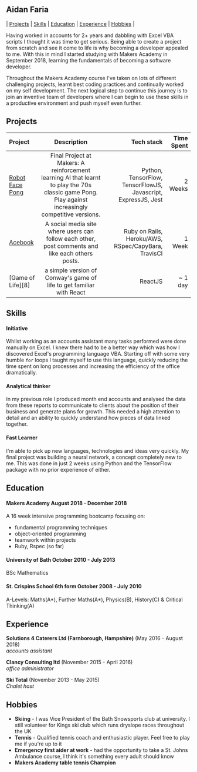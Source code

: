 ## Aidan Faria

| [Projects][3] | [Skills][4] | [Education][5] | [Experience][6] | [Hobbies][7] |

Having worked in accounts for 2+ years and dabbling with Excel VBA scripts I thought it was time to get serious. Being able to create a project from scratch and see it come to life is why becoming a developer appealed to me. With this in mind I started studying with Makers Academy in September 2018, learning the fundamentals of becoming a software developer.

Throughout the Makers Academy course I've taken on lots of different challenging projects, learnt best coding practices and continually worked on my self development. The next logical step to continue this journey is to join an inventive team of developers where I can begin to use these skills in a productive environment and push myself even further.

## Projects

| Project | Description | Tech stack | Time Spent |
| :--- | :------------: | ---: | ---: |
| [Robot Face Pong][1] | Final Project at Makers: A reinforcement learning AI that learnt to play the 70s classic game Pong. Play against increasingly competitive versions. | Python, TensorFlow, TensorFlowJS, Javascript, ExpressJS, Jest | 2 Weeks |
| [Acebook][2] | A social media site where users can follow each other, post comments and like each others posts. | Ruby on Rails, Heroku/AWS, RSpec/CapyBara, TravisCI | 1 Week |
| [Game of Life][8] | a simple version of Conway's game of life to get familiar with React | ReactJS | ~ 1 day |

## Skills

#### Initiative

Whilst working as an accounts assistant many tasks performed were done manually on Excel. I knew there had to be a better way which was how I discovered Excel's programming language VBA. Starting off with some very humble ```for``` loops I taught myself to use this language, quickly reducing the time spent on long processes and increasing the efficiency of the office dramatically.

#### Analytical thinker

In my previous role I produced month end accounts and analysed the data from these reports to communicate to clients about the position of their business and generate plans for growth. This needed a high attention to detail and an ability to quickly understand how pieces of data linked together.

#### Fast Learner

I'm able to pick up new languages, technologies and ideas very quickly. My final project was building a neural network, a concept completely new to me. This was done in just 2 weeks using Python and the TensorFlow package with no prior experience of either.

## Education

#### Makers Academy August 2018 - December 2018

A 16 week intensive programming bootcamp focusing on:

- fundamental programming techniques
- object-oriented programming
- teamwork within projects
- Ruby, Rspec (so far)

#### University of Bath October 2010 - July 2013

BSc Mathematics

#### St. Crispins School 6th form October 2008 - July 2010

A-Levels: Maths(A*), Further Maths(A*), Physics(B), History(C) & Critical Thinking(A)

## Experience

**Solutions 4 Caterers Ltd (Farnborough, Hampshire)** (May 2016 - August 2018)<br>
*accounts assistant*

**Clancy Consulting ltd** (November 2015 - April 2016)<br>
*office administrator*  

**Ski Total** (November 2013 - May 2015)<br>
*Chalet host*

## Hobbies

- **Skiing** - I was Vice President of the Bath Snowsports club at university. I still volunteer for Kings ski club which runs dryslope races throughout the UK<br>
- **Tennis** - Qualified tennis coach and enthusiastic player. Feel free to play me if you're up to it<br>
- **Emergency first aider at work** - had the opportunity to take a St. Johns Ambulance course, I think it's something every adult should know<br>
- **Makers Academy table tennis Champion**

[1]: https://github.com/JonathanAndrews/robot_pong
[2]: https://github.com/NadiaAiraf/acebook-rails-the-spartans
[3]: https://github.com/NadiaAiraf/CV/#Projects
[4]: https://github.com/NadiaAiraf/CV/#Skills
[5]: https://github.com/NadiaAiraf/CV/#Education
[6]: https://github.com/NadiaAiraf/CV/#Experience
[7]: https://github.com/NadiaAiraf/CV/#Hobbies
